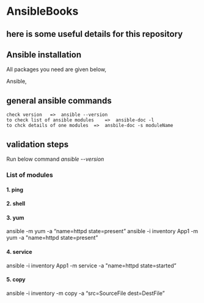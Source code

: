 # AnsibleBooks

## here is some useful details for this repository

## Ansible installation

All packages you need are given below,

Ansible,

## general ansible commands
	check version	=>	ansible --version
	to check list of ansible modules	=>	ansible-doc -l
	to chck details of one modules 	=>	ansbile-doc -s moduleName

	



## validation steps

Run below command
*ansible --version*


### List of modules

#### 1. ping


#### 2. shell


#### 3. yum
ansible <group> -m yum -a “name=httpd state=present” 
ansible -i inventory App1 -m yum -a "name=httpd state=present”


#### 4. service
ansible -i inventory App1 -m service -a "name=httpd state=started”

#### 5. copy
ansible -i inventory -m copy -a “src=SourceFile dest=DestFile”

